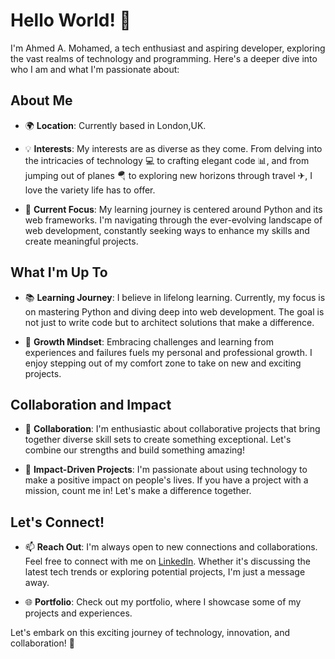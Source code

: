 # Hello World! 👋

I'm Ahmed A. Mohamed, a tech enthusiast and aspiring developer, exploring the vast realms of technology and programming. Here's a deeper dive into who I am and what I'm passionate about:

## About Me

- 🌍 **Location**: Currently based in London,UK.
  
- 💡 **Interests**: My interests are as diverse as they come. From delving into the intricacies of technology 💻 to crafting elegant code 📊, and from jumping out of planes 🪂 to exploring new horizons through travel ✈, I love the variety life has to offer.

- 🚀 **Current Focus**: My learning journey is centered around Python and its web frameworks. I'm navigating through the ever-evolving landscape of web development, constantly seeking ways to enhance my skills and create meaningful projects.

## What I'm Up To

- 📚 **Learning Journey**: I believe in lifelong learning. Currently, my focus is on mastering Python and diving deep into web development. The goal is not just to write code but to architect solutions that make a difference.

- 🌱 **Growth Mindset**: Embracing challenges and learning from experiences and failures fuels my personal and professional growth. I enjoy stepping out of my comfort zone to take on new and exciting projects.

## Collaboration and Impact

- 💞 **Collaboration**: I'm enthusiastic about collaborative projects that bring together diverse skill sets to create something exceptional. Let's combine our strengths and build something amazing!

- 🌟 **Impact-Driven Projects**: I'm passionate about using technology to make a positive impact on people's lives. If you have a project with a mission, count me in! Let's make a difference together.

## Let's Connect!

- 📫 **Reach Out**: I'm always open to new connections and collaborations. Feel free to connect with me on [LinkedIn](www.linkedin.com/in/ahmed~mohamed~1999). Whether it's discussing the latest tech trends or exploring potential projects, I'm just a message away.

- 🌐 **Portfolio**: Check out my portfolio, where I showcase some of my projects and experiences.

Let's embark on this exciting journey of technology, innovation, and collaboration! 🚀


<!---
Ahmed-A-Mo123/Ahmed-A-Mo123 is a ✨ special ✨ repository because its `README.md` (this file) appears on your GitHub profile.
You can click the Preview link to take a look at your changes.
--->
